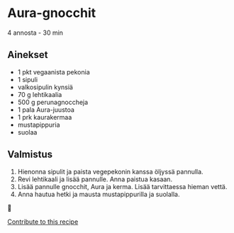 # Aura-gnocchit
4 annosta - 30 min

## Ainekset
- 1 pkt vegaanista pekonia
- 1 sipuli
- valkosipulin kynsiä
- 70 g lehtikaalia
- 500 g perunagnoccheja
- 1 pala Aura-juustoa
- 1 prk kaurakermaa
- mustapippuria
- suolaa


## Valmistus
1. Hienonna sipulit ja paista vegepekonin kanssa öljyssä pannulla.
2. Revi lehtikaali ja lisää pannulle. Anna paistua kasaan.
3. Lisää pannulle gnocchit, Aura ja kerma. Lisää tarvittaessa hieman vettä.
4. Anna hautua hetki ja mausta mustapippurilla ja suolalla.

🥛


[Contribute to this recipe](https://github.com/sjaks/cookbook/edit/master/recipe/recipe/auragnocchit.md)